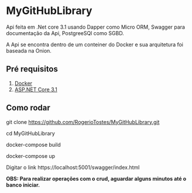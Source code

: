 # MyGitHubLibrary

Api feita em .Net core 3.1 usando Dapper como Micro ORM, Swagger para documentação da Api, PostgreeSQl como SGBD.

A Api se encontra dentro de um conteiner do Docker e sua arquitetura foi baseada na Onion.

## Pré requisitos
1. [Docker](https://www.docker.com/)
2. [ASP.NET Core 3.1](https://dotnet.microsoft.com/download/dotnet-core/3.1)

## Como rodar
git clone https://github.com/RogerioTostes/MyGitHubLibrary.git

cd MyGitHubLibrary

docker-compose build

docker-compose up

Digitar o link https://localhost:5001/swagger/index.html

**OBS: Para realizar operações com o crud, aguardar alguns minutos até o banco iniciar.**
